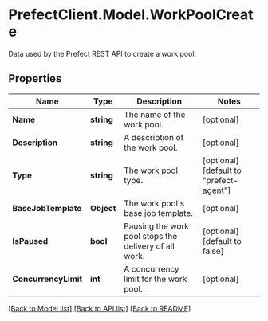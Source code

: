 # PrefectClient.Model.WorkPoolCreate
Data used by the Prefect REST API to create a work pool.

## Properties

Name | Type | Description | Notes
------------ | ------------- | ------------- | -------------
**Name** | **string** | The name of the work pool. | [optional] 
**Description** | **string** | A description of the work pool. | [optional] 
**Type** | **string** | The work pool type. | [optional] [default to "prefect-agent"]
**BaseJobTemplate** | **Object** | The work pool&#39;s base job template. | [optional] 
**IsPaused** | **bool** | Pausing the work pool stops the delivery of all work. | [optional] [default to false]
**ConcurrencyLimit** | **int** | A concurrency limit for the work pool. | [optional] 

[[Back to Model list]](../README.md#documentation-for-models) [[Back to API list]](../README.md#documentation-for-api-endpoints) [[Back to README]](../README.md)

